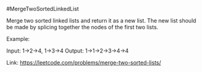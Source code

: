 #MergeTwoSortedLinkedList

Merge two sorted linked lists and return it as a new list. The new list should be made by splicing together the nodes of the first two lists.

Example:

Input: 1->2->4, 1->3->4
Output: 1->1->2->3->4->4


Link: 
https://leetcode.com/problems/merge-two-sorted-lists/
